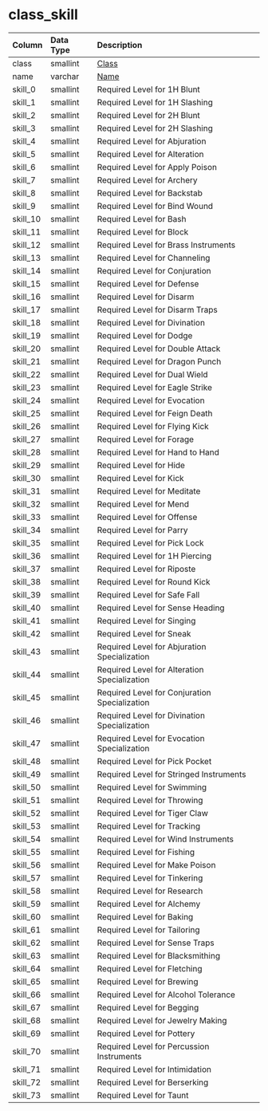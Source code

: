 # class\_skill

| Column | Data Type | Description |
| :--- | :--- | :--- |
| class | smallint | [Class](https://eqemu.gitbook.io/server/categories/reference-lists/class-list) |
| name | varchar | [Name](https://eqemu.gitbook.io/server/categories/reference-lists/class-list) |
| skill\_0 | smallint | Required Level for 1H Blunt |
| skill\_1 | smallint | Required Level for 1H Slashing |
| skill\_2 | smallint | Required Level for 2H Blunt |
| skill\_3 | smallint | Required Level for 2H Slashing |
| skill\_4 | smallint | Required Level for Abjuration |
| skill\_5 | smallint | Required Level for Alteration |
| skill\_6 | smallint | Required Level for Apply Poison |
| skill\_7 | smallint | Required Level for Archery |
| skill\_8 | smallint | Required Level for Backstab |
| skill\_9 | smallint | Required Level for Bind Wound |
| skill\_10 | smallint | Required Level for Bash |
| skill\_11 | smallint | Required Level for Block |
| skill\_12 | smallint | Required Level for Brass Instruments |
| skill\_13 | smallint | Required Level for Channeling |
| skill\_14 | smallint | Required Level for Conjuration |
| skill\_15 | smallint | Required Level for Defense |
| skill\_16 | smallint | Required Level for Disarm |
| skill\_17 | smallint | Required Level for Disarm Traps |
| skill\_18 | smallint | Required Level for Divination |
| skill\_19 | smallint | Required Level for Dodge |
| skill\_20 | smallint | Required Level for Double Attack |
| skill\_21 | smallint | Required Level for Dragon Punch |
| skill\_22 | smallint | Required Level for Dual Wield |
| skill\_23 | smallint | Required Level for Eagle Strike |
| skill\_24 | smallint | Required Level for Evocation |
| skill\_25 | smallint | Required Level for Feign Death |
| skill\_26 | smallint | Required Level for Flying Kick |
| skill\_27 | smallint | Required Level for Forage |
| skill\_28 | smallint | Required Level for Hand to Hand |
| skill\_29 | smallint | Required Level for Hide |
| skill\_30 | smallint | Required Level for Kick |
| skill\_31 | smallint | Required Level for Meditate |
| skill\_32 | smallint | Required Level for Mend |
| skill\_33 | smallint | Required Level for Offense |
| skill\_34 | smallint | Required Level for Parry |
| skill\_35 | smallint | Required Level for Pick Lock |
| skill\_36 | smallint | Required Level for 1H Piercing |
| skill\_37 | smallint | Required Level for Riposte |
| skill\_38 | smallint | Required Level for Round Kick |
| skill\_39 | smallint | Required Level for Safe Fall |
| skill\_40 | smallint | Required Level for Sense Heading |
| skill\_41 | smallint | Required Level for Singing |
| skill\_42 | smallint | Required Level for Sneak |
| skill\_43 | smallint | Required Level for Abjuration Specialization |
| skill\_44 | smallint | Required Level for Alteration Specialization |
| skill\_45 | smallint | Required Level for Conjuration Specialization |
| skill\_46 | smallint | Required Level for Divination Specialization |
| skill\_47 | smallint | Required Level for Evocation Specialization |
| skill\_48 | smallint | Required Level for Pick Pocket |
| skill\_49 | smallint | Required Level for Stringed Instruments |
| skill\_50 | smallint | Required Level for Swimming |
| skill\_51 | smallint | Required Level for Throwing |
| skill\_52 | smallint | Required Level for Tiger Claw |
| skill\_53 | smallint | Required Level for Tracking |
| skill\_54 | smallint | Required Level for Wind Instruments |
| skill\_55 | smallint | Required Level for Fishing |
| skill\_56 | smallint | Required Level for Make Poison |
| skill\_57 | smallint | Required Level for Tinkering |
| skill\_58 | smallint | Required Level for Research |
| skill\_59 | smallint | Required Level for Alchemy |
| skill\_60 | smallint | Required Level for Baking |
| skill\_61 | smallint | Required Level for Tailoring |
| skill\_62 | smallint | Required Level for Sense Traps |
| skill\_63 | smallint | Required Level for Blacksmithing |
| skill\_64 | smallint | Required Level for Fletching |
| skill\_65 | smallint | Required Level for Brewing |
| skill\_66 | smallint | Required Level for Alcohol Tolerance |
| skill\_67 | smallint | Required Level for Begging |
| skill\_68 | smallint | Required Level for Jewelry Making |
| skill\_69 | smallint | Required Level for Pottery |
| skill\_70 | smallint | Required Level for Percussion Instruments |
| skill\_71 | smallint | Required Level for Intimidation |
| skill\_72 | smallint | Required Level for Berserking |
| skill\_73 | smallint | Required Level for Taunt |

